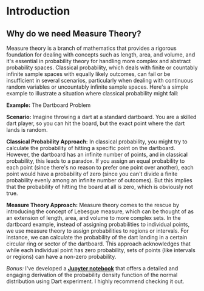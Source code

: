 # Introduction

## Why do we need Measure Theory?

<div style={{ textAlign: 'justify' }}>
Measure theory is a branch of mathematics that provides a rigorous foundation for dealing with concepts such as length, area, and volume, and it's essential in probability theory for handling more complex and abstract probability spaces. Classical probability, which deals with finite or countably infinite sample spaces with equally likely outcomes, can fail or be insufficient in several scenarios, particularly when dealing with continuous random variables or uncountably infinite sample spaces. Here's a simple example to illustrate a situation where classical probability might fail:

**Example:** The Dartboard Problem


**Scenario:** Imagine throwing a dart at a standard dartboard. You are a skilled dart player, so you can hit the board, but the exact point where the dart lands is random.

**Classical Probability Approach:** In classical probability, you might try to calculate the probability of hitting a specific point on the dartboard. However, the dartboard has an infinite number of points, and in classical probability, this leads to a paradox. If you assign an equal probability to each point (since there's no reason to prefer one point over another), each point would have a probability of zero (since you can't divide a finite probability evenly among an infinite number of outcomes). But this implies that the probability of hitting the board at all is zero, which is obviously not true.

**Measure Theory Approach:** Measure theory comes to the rescue by introducing the concept of Lebesgue measure, which can be thought of as an extension of length, area, and volume to more complex sets. In the dartboard example, instead of assigning probabilities to individual points, we use measure theory to assign probabilities to regions or intervals. For instance, we can calculate the probability of the dart landing in a certain circular ring or sector of the dartboard. This approach acknowledges that while each individual point has zero probability, sets of points (like intervals or regions) can have a non-zero probability.

*Bonus:* I've developed a [**Jupyter notebook**](https://macropy.com/Notebooks_Courses/docs/jnb/pdf_derivation) that offers a detailed and engaging derivation of the probability density function of the normal distribution using Dart experiment. I highly recommend checking it out.
</div>